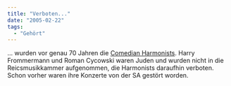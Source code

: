 ```yaml
---
title: "Verboten..."
date: "2005-02-22"
tags:
  - "Gehört"
---
```


... wurden vor genau 70 Jahren die [Comedian Harmonists](http://www.comedian-harmonists.de/). Harry Frommermann und Roman Cycowski waren Juden und wurden nicht in die Reicsmusikkammer aufgenommen, die Harmonists daraufhin verboten. Schon vorher waren ihre Konzerte von der SA gestört worden.
